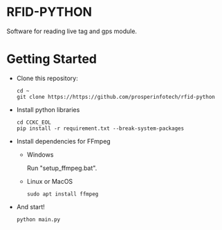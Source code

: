 # RFID-PYTHON
Software for reading live tag and gps module.

# Getting Started

- Clone this repository:
    ```shell
    cd ~
    git clone https://https://github.com/prosperinfotech/rfid-python
    ```
- Install python libraries

    ```shell
    cd CCKC_EOL
    pip install -r requirement.txt --break-system-packages
    ```
- Install dependencies for FFmpeg

  - Windows 
      
    Run "setup_ffmpeg.bat". 

  - Linux or MacOS

    ```
    sudo apt install ffmpeg
    ```

- And start!

    ```shell
    python main.py
    ```
